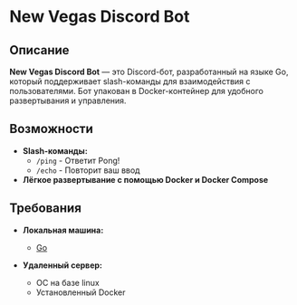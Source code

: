 # New Vegas Discord Bot

## Описание

**New Vegas Discord Bot** — это Discord-бот, разработанный на языке Go, который поддерживает slash-команды для взаимодействия с пользователями. Бот упакован в Docker-контейнер для удобного развертывания и управления.

## Возможности

- **Slash-команды:**
    - `/ping` - Ответит Pong!
    - `/echo` - Повторит ваш ввод
- **Лёгкое развертывание с помощью Docker и Docker Compose**

## Требования

- **Локальная машина:**
    - [Go](https://golang.org)

- **Удаленный сервер:**
    - ОС на базе linux
    - Установленный Docker

